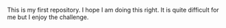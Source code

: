 This is my first repository. I hope I am doing this right. It is quite difficult for me but I enjoy the challenge.
